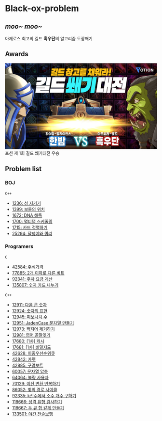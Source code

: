 # Black-ox-problem
## *moo~ moo~*
아제로스 최고의 길드 **흑우단**의 알고리즘 도장깨기

## Awards
![award_001](./.img/award_001.png)
포션 제 1회 길드 쐐기대전 우승

## Problem list
### BOJ
`C++`
- [1236: 성 지키기](https://www.acmicpc.net/problem/1236)
- [1399: 보물의 위치](https://www.acmicpc.net/problem/1399)
- [1672: DNA 해독](https://www.acmicpc.net/problem/1672)
- [1700: 멀티탭 스케줄링](https://www.acmicpc.net/problem/1700)
- [1715: 카드 정렬하기](https://www.acmicpc.net/problem/1715)
- [25294: 달팽이와 쿼리](https://www.acmicpc.net/problem/25294)

### Programers
`C`
- [42584: 주식가격](https://school.programmers.co.kr/learn/courses/30/lessons/42584)
- [77885: 2개 이하로 다른 비트](https://school.programmers.co.kr/learn/courses/30/lessons/77885)
- [92341: 주차 요금 계산](https://school.programmers.co.kr/learn/courses/30/lessons/92341)
- [135807: 숫자 카드 나누기](https://school.programmers.co.kr/learn/courses/30/lessons/135807)

`C++`
- [12911: 다음 큰 숫자](https://school.programmers.co.kr/learn/courses/30/lessons/12911)
- [12924: 숫자의 표현](https://school.programmers.co.kr/learn/courses/30/lessons/12924)
- [12945: 피보나치 수](https://school.programmers.co.kr/learn/courses/30/lessons/12945)
- [12951: JadenCase 문자열 만들기](https://school.programmers.co.kr/learn/courses/30/lessons/12951)
- [12973: 짝지어 제거하기](https://school.programmers.co.kr/learn/courses/30/lessons/12973)
- [12981: 영어 끝말잇기](https://school.programmers.co.kr/learn/courses/30/lessons/12981)
- [17680: [1차] 캐시](https://school.programmers.co.kr/learn/courses/30/lessons/17680)
- [17681: [1차] 비밀지도](https://school.programmers.co.kr/learn/courses/30/lessons/17681)
- [42628: 이중우선순위큐](https://school.programmers.co.kr/learn/courses/30/lessons/42628)
- [42842: 카펫](https://school.programmers.co.kr/learn/courses/30/lessons/42842)
- [42885: 구명보트](https://school.programmers.co.kr/learn/courses/30/lessons/42885)
- [60057: 문자열 압축](https://school.programmers.co.kr/learn/courses/30/lessons/60057)
- [64064: 불량 사용자](https://school.programmers.co.kr/learn/courses/30/lessons/64064)
- [70129: 이진 변환 반복하기](https://school.programmers.co.kr/learn/courses/30/lessons/70129)
- [86052: 빛의 경로 사이클](https://school.programmers.co.kr/learn/courses/30/lessons/86052)
- [92335: k진수에서 소수 개수 구하기](https://school.programmers.co.kr/learn/courses/30/lessons/92335)
- [118666: 성격 유형 검사하기](https://school.programmers.co.kr/learn/courses/30/lessons/118666)
- [118667: 두 큐 합 같게 만들기](https://school.programmers.co.kr/learn/courses/30/lessons/118667)
- [133501: 야간 전술보행](https://school.programmers.co.kr/learn/courses/30/lessons/133501)
